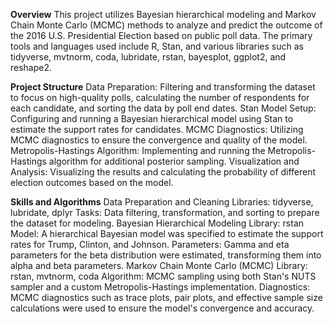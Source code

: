 **Overview**
This project utilizes Bayesian hierarchical modeling and Markov Chain Monte Carlo (MCMC) methods to analyze and predict the outcome of the 2016 U.S. 
Presidential Election based on public poll data. The primary tools and languages used include R, Stan, and various libraries such as tidyverse, mvtnorm, 
coda, lubridate, rstan, bayesplot, ggplot2, and reshape2.

**Project Structure**
Data Preparation: Filtering and transforming the dataset to focus on high-quality polls, calculating the number of respondents for each candidate, and sorting the data by poll end dates.
Stan Model Setup: Configuring and running a Bayesian hierarchical model using Stan to estimate the support rates for candidates.
MCMC Diagnostics: Utilizing MCMC diagnostics to ensure the convergence and quality of the model.
Metropolis-Hastings Algorithm: Implementing and running the Metropolis-Hastings algorithm for additional posterior sampling.
Visualization and Analysis: Visualizing the results and calculating the probability of different election outcomes based on the model.

**Skills and Algorithms**
Data Preparation and Cleaning
Libraries: tidyverse, lubridate, dplyr
Tasks: Data filtering, transformation, and sorting to prepare the dataset for modeling.
Bayesian Hierarchical Modeling
Library: rstan
Model: A hierarchical Bayesian model was specified to estimate the support rates for Trump, Clinton, and Johnson.
Parameters: Gamma and eta parameters for the beta distribution were estimated, transforming them into alpha and beta parameters.
Markov Chain Monte Carlo (MCMC)
Library: rstan, mvtnorm, coda
Algorithm: MCMC sampling using both Stan's NUTS sampler and a custom Metropolis-Hastings implementation.
Diagnostics: MCMC diagnostics such as trace plots, pair plots, and effective sample size calculations were used to ensure the model's convergence and accuracy.
